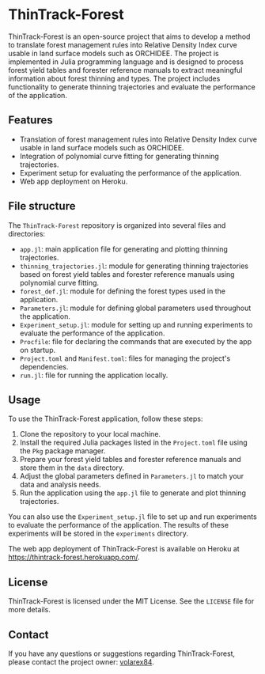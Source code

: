 # ThinTrack-Forest

ThinTrack-Forest is an open-source project that aims to develop a method to translate forest management rules into Relative Density Index curve usable in land surface models such as ORCHIDEE. The project is implemented in Julia programming language and is designed to process forest yield tables and forester reference manuals to extract meaningful information about forest thinning and types. The project includes functionality to generate thinning trajectories and evaluate the performance of the application.

## Features

- Translation of forest management rules into Relative Density Index curve usable in land surface models such as ORCHIDEE.
- Integration of polynomial curve fitting for generating thinning trajectories.
- Experiment setup for evaluating the performance of the application.
- Web app deployment on Heroku.

## File structure

The `ThinTrack-Forest` repository is organized into several files and directories:

- `app.jl`: main application file for generating and plotting thinning trajectories.
- `thinning_trajectories.jl`: module for generating thinning trajectories based on forest yield tables and forester reference manuals using polynomial curve fitting.
- `forest_def.jl`: module for defining the forest types used in the application.
- `Parameters.jl`: module for defining global parameters used throughout the application.
- `Experiment_setup.jl`: module for setting up and running experiments to evaluate the performance of the application.
- `Procfile`: file for declaring the commands that are executed by the app on startup.
- `Project.toml` and `Manifest.toml`: files for managing the project's dependencies.
- `run.jl`: file for running the application locally.

## Usage

To use the ThinTrack-Forest application, follow these steps:

1. Clone the repository to your local machine.
2. Install the required Julia packages listed in the `Project.toml` file using the `Pkg` package manager.
3. Prepare your forest yield tables and forester reference manuals and store them in the `data` directory.
4. Adjust the global parameters defined in `Parameters.jl` to match your data and analysis needs.
5. Run the application using the `app.jl` file to generate and plot thinning trajectories.

You can also use the `Experiment_setup.jl` file to set up and run experiments to evaluate the performance of the application. The results of these experiments will be stored in the `experiments` directory.

The web app deployment of ThinTrack-Forest is available on Heroku at https://thintrack-forest.herokuapp.com/.

## License

ThinTrack-Forest is licensed under the MIT License. See the `LICENSE` file for more details.

## Contact

If you have any questions or suggestions regarding ThinTrack-Forest, please contact the project owner: [volarex84](https://github.com/volarex84).
